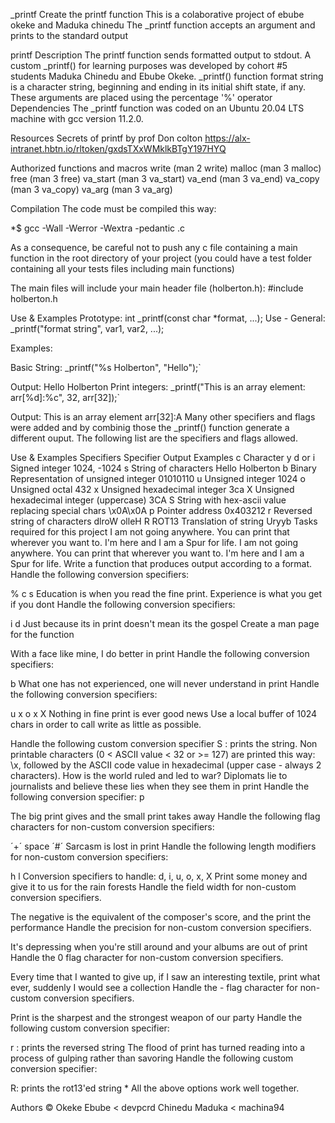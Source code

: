_printf
Create the printf function This is a colaborative project of ebube okeke and Maduka chinedu The _printf function accepts an argument and prints to the standard output

printf
Description
The printf function sends formatted output to stdout. A custom _printf() for learning purposes was developed by cohort #5 students Maduka Chinedu and Ebube Okeke. _printf() function format string is a character string, beginning and ending in its initial shift state, if any. These arguments are placed using the percentage '%' operator
Dependencies
The _printf function was coded on an Ubuntu 20.04 LTS machine with gcc version 11.2.0.

Resources
Secrets of printf by prof Don colton https://alx-intranet.hbtn.io/rltoken/gxdsTXxWMklkBTgY197HYQ

Authorized functions and macros
write (man 2 write) malloc (man 3 malloc) free (man 3 free) va_start (man 3 va_start) va_end (man 3 va_end) va_copy (man 3 va_copy) va_arg (man 3 va_arg)

Compilation
The code must be compiled this way:

*$ gcc -Wall -Werror -Wextra -pedantic .c

As a consequence, be careful not to push any c file containing a main function in the root directory of your project (you could have a test folder containing all your tests files including main functions)

The main files will include your main header file (holberton.h): #include holberton.h

Use & Examples
Prototype: int _printf(const char *format, ...); Use - General: _printf("format string", var1, var2, ...);

Examples:

Basic String: _printf("%s Holberton", "Hello");`

Output: Hello Holberton
Print integers: _printf("This is an array element: arr[%d]:%c", 32, arr[32]);`

Output: This is an array element arr[32]:A
Many other specifiers and flags were added and by combinig those the _printf() function generate a different ouput. The following list are the specifiers and flags allowed.

Use & Examples
Specifiers
Specifier	Output	Examples
c	Character	y
d or i	Signed integer	1024, -1024
s	String of characters	Hello Holberton
b	Binary Representation of unsigned integer	01010110
u	Unsigned integer	1024
o	Unsigned octal	432
x	Unsigned hexadecimal integer	3ca
X	Unsigned hexadecimal integer (uppercase)	3CA
S	String with hex-ascii value replacing special chars	\x0A\x0A
p	Pointer address	0x403212
r	Reversed string of characters	dlroW olleH
R	ROT13 Translation of string	Uryyb
Tasks required for this project
I am not going anywhere. You can print that wherever you want to. I'm here and I am a Spur for life. I am not going anywhere. You can print that wherever you want to. I'm here and I am a Spur for life.
Write a function that produces output according to a format. Handle the following conversion specifiers:

%
c
s
Education is when you read the fine print. Experience is what you get if you dont
Handle the following conversion specifiers:

i
d
Just because its in print doesn't mean its the gospel
Create a man page for the function

With a face like mine, I do better in print
Handle the following conversion specifiers:

b
What one has not experienced, one will never understand in print
Handle the following conversion specifiers:

u
x
o
x
X
Nothing in fine print is ever good news
Use a local buffer of 1024 chars in order to call write as little as possible.

Handle the following custom conversion specifier
S : prints the string.
Non printable characters (0 < ASCII value < 32 or >= 127) are printed this way: \x, followed by the ASCII code value in hexadecimal (upper case - always 2 characters).
How is the world ruled and led to war? Diplomats lie to journalists and believe these lies when they see them in print
Handle the following conversion specifier: p

The big print gives and the small print takes away
Handle the following flag characters for non-custom conversion specifiers:

´+´
space
´#´
Sarcasm is lost in print
Handle the following length modifiers for non-custom conversion specifiers:

h
l Conversion specifiers to handle: d, i, u, o, x, X
Print some money and give it to us for the rain forests
Handle the field width for non-custom conversion specifiers.

The negative is the equivalent of the composer's score, and the print the performance
Handle the precision for non-custom conversion specifiers.

It's depressing when you're still around and your albums are out of print
Handle the 0 flag character for non-custom conversion specifiers.

Every time that I wanted to give up, if I saw an interesting textile, print what ever, suddenly I would see a collection
Handle the - flag character for non-custom conversion specifiers.

Print is the sharpest and the strongest weapon of our party
Handle the following custom conversion specifier:

r : prints the reversed string
The flood of print has turned reading into a process of gulping rather than savoring
Handle the following custom conversion specifier:

R: prints the rot13'ed string
*
All the above options work well together.

Authors ©
Okeke Ebube < devpcrd
Chinedu Maduka < machina94
